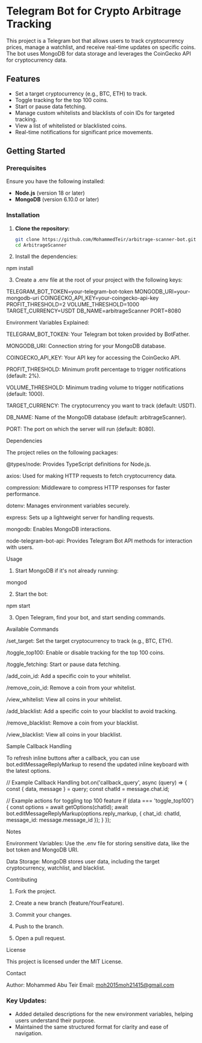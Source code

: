 # Telegram Bot for Crypto Arbitrage Tracking

This project is a Telegram bot that allows users to track cryptocurrency prices, manage a watchlist, and receive real-time updates on specific coins. The bot uses MongoDB for data storage and leverages the CoinGecko API for cryptocurrency data.

## Features

- Set a target cryptocurrency (e.g., BTC, ETH) to track.
- Toggle tracking for the top 100 coins.
- Start or pause data fetching.
- Manage custom whitelists and blacklists of coin IDs for targeted tracking.
- View a list of whitelisted or blacklisted coins.
- Real-time notifications for significant price movements.

## Getting Started

### Prerequisites

Ensure you have the following installed:

- **Node.js** (version 18 or later)
- **MongoDB** (version 6.10.0 or later)

### Installation

1. **Clone the repository:**

   ```bash
   git clone https://github.com/MohammedTeir/arbitrage-scanner-bot.git
   cd ArbitrageScanner

2. Install the dependencies:

npm install


3. Create a .env file at the root of your project with the following keys:

TELEGRAM_BOT_TOKEN=your-telegram-bot-token
MONGODB_URI=your-mongodb-uri
COINGECKO_API_KEY=your-coingecko-api-key
PROFIT_THRESHOLD=2
VOLUME_THRESHOLD=1000
TARGET_CURRENCY=USDT
DB_NAME=arbitrageScanner
PORT=8080

Environment Variables Explained:

TELEGRAM_BOT_TOKEN: Your Telegram bot token provided by BotFather.

MONGODB_URI: Connection string for your MongoDB database.

COINGECKO_API_KEY: Your API key for accessing the CoinGecko API.

PROFIT_THRESHOLD: Minimum profit percentage to trigger notifications (default: 2%).

VOLUME_THRESHOLD: Minimum trading volume to trigger notifications (default: 1000).

TARGET_CURRENCY: The cryptocurrency you want to track (default: USDT).

DB_NAME: Name of the MongoDB database (default: arbitrageScanner).

PORT: The port on which the server will run (default: 8080).




Dependencies

The project relies on the following packages:

@types/node: Provides TypeScript definitions for Node.js.

axios: Used for making HTTP requests to fetch cryptocurrency data.

compression: Middleware to compress HTTP responses for faster performance.

dotenv: Manages environment variables securely.

express: Sets up a lightweight server for handling requests.

mongodb: Enables MongoDB interactions.

node-telegram-bot-api: Provides Telegram Bot API methods for interaction with users.


Usage

1. Start MongoDB if it's not already running:

mongod


2. Start the bot:

npm start


3. Open Telegram, find your bot, and start sending commands.



Available Commands

/set_target: Set the target cryptocurrency to track (e.g., BTC, ETH).

/toggle_top100: Enable or disable tracking for the top 100 coins.

/toggle_fetching: Start or pause data fetching.

/add_coin_id: Add a specific coin to your whitelist.

/remove_coin_id: Remove a coin from your whitelist.

/view_whitelist: View all coins in your whitelist.

/add_blacklist: Add a specific coin to your blacklist to avoid tracking.

/remove_blacklist: Remove a coin from your blacklist.

/view_blacklist: View all coins in your blacklist.


Sample Callback Handling

To refresh inline buttons after a callback, you can use bot.editMessageReplyMarkup to resend the updated inline keyboard with the latest options.

// Example Callback Handling
bot.on('callback_query', async (query) => {
  const { data, message } = query;
  const chatId = message.chat.id;

  // Example actions for toggling top 100 feature
  if (data === 'toggle_top100') {
    const options = await getOptions(chatId);
    await bot.editMessageReplyMarkup(options.reply_markup, {
      chat_id: chatId,
      message_id: message.message_id
    });
  }
});

Notes

Environment Variables: Use the .env file for storing sensitive data, like the bot token and MongoDB URI.

Data Storage: MongoDB stores user data, including the target cryptocurrency, watchlist, and blacklist.


Contributing

1. Fork the project.


2. Create a new branch (feature/YourFeature).


3. Commit your changes.


4. Push to the branch.


5. Open a pull request.



License

This project is licensed under the MIT License.

Contact

Author: Mohammed Abu Teir
Email: moh2015moh21415@gmail.com

### Key Updates:
- Added detailed descriptions for the new environment variables, helping users understand their purpose.
- Maintained the same structured format for clarity and ease of navigation.
